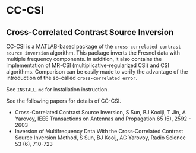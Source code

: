 # CC-CSI

Cross-Correlated Contrast Source Inversion 
------------------------------------------

CC-CSI is a MATLAB-based package of the `cross-correlated contrast source inversion` algorithm. This package inverts the Fresnel data with multiple frequency components. In addition, it also contains the implementation of MR-CSI (multiplicative-regularized CSI) and CSI algorithms. Comparison can be easily made to verify the advantage of the introduction of the so-called `cross-correlated error`. 

See `INSTALL.md` for installation instruction.

See the following papers for details of CC-CSI.

- Cross-Correlated Contrast Source Inversion, S Sun, BJ Kooiji, T Jin, A Yarovoy, IEEE Transactions on Antennas and Propagation 65 (5), 2592 - 2603
- Inversion of Multifrequency Data With the Cross‐Correlated Contrast Source Inversion Method, S Sun, BJ Kooij, AG Yarovoy, Radio Science 53 (6), 710-723



